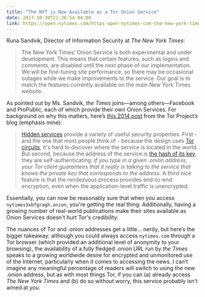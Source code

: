 ```yaml
---
title: "The NYT is Now Available as a Tor Onion Service"
date: 2017-10-30T21:36:54-04:00
link: https://open.nytimes.com/https-open-nytimes-com-the-new-york-times-as-a-tor-onion-service-e0d0b67b7482
---
```


Runa Sandvik, Director of Information Security at _The New York Times_: 

> The New York Times’ Onion Service is both experimental and under development. This means that certain features, such as logins and comments, are disabled until the next phase of our implementation. We will be fine-tuning site performance, so there may be occasional outages while we make improvements to the service. Our goal is to match the features currently available on the main New York Times website.

As pointed out by Ms. Sandvik, _the Times_ joins—among others—Facebook and ProPublic, each of which provide their own Onion Services. For background on why this matters, here’s [this 2014 post](https://blog.torproject.org/facebook-hidden-services-and-https-certs) from the Tor Project’s blog (emphasis mine): 

> [Hidden services](https://www.torproject.org/docs/hidden-services) provide a variety of useful security properties. First - and the one that most people think of - because the design uses [Tor circuits](https://www.torproject.org/about/overview#thesolution), it's hard to discover where the service is located in the world. But second, because the address of the service is [the hash of its key](https://gitweb.torproject.org/torspec.git/blob/HEAD:/rend-spec.txt#l527), they are self-authenticating: *if you type in a given .onion address, your Tor client guarantees that it really is talking to the service that knows the private key that corresponds to the address.* A third nice feature is that the rendezvous process provides end-to-end encryption, even when the application-level traffic is unencrypted.

Essentially, you can now be reasonably sure that when you access `nytimes3xbfgragh.onion`, you're getting the real thing. Additionally, having a growing number of real-world publications make their sites available as Onion Services doesn't hurt Tor's credibility.

The nuances of Tor and .onion addresses get a little… nerdy, but here’s the bigger takeaway: although you could always access `nytimes.com` through a Tor browser (which provided an additional level of anonymity to your browsing), the availability of a fully fledged .onion URL run by _the Times_ speaks to a growing worldwide desire for encrypted and unmonitored use of the Internet, particularly when it comes to accessing the news. I can’t imagine any meaningful percentage of readers will switch to using the new .onion address, but as with most things Tor, if you can (a) already access _The New York Times_ and (b) do so without worry, this service probably isn’t aimed at you. 